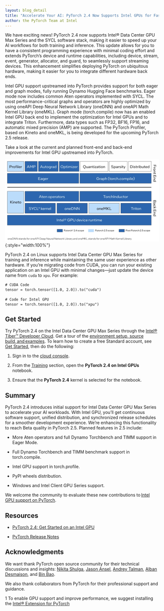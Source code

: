 ```yaml
---
layout: blog_detail
title: "Accelerate Your AI: PyTorch 2.4 Now Supports Intel GPUs for Faster Workloads"
author: the PyTorch Team at Intel
---
```


We have exciting news\! PyTorch 2.4 now supports Intel® Data Center GPU Max Series and the SYCL software stack, making it easier to speed up your AI workflows for both training and inference. This update allows for you to have a consistent programming experience with minimal coding effort and extends PyTorch’s device and runtime capabilities, including device, stream, event, generator, allocator, and guard, to seamlessly support streaming devices. This enhancement simplifies deploying PyTorch on ubiquitous hardware, making it easier for you to integrate different hardware back ends. 

Intel GPU support upstreamed into PyTorch provides support for both eager and graph modes, fully running Dynamo Hugging Face benchmarks. Eager mode now includes common Aten operators implemented with SYCL. The most performance-critical graphs and operators are highly optimized by using oneAPI Deep Neural Network Library (oneDNN) and oneAPI Math Kernel Library (oneMKL). Graph mode (torch.compile) now has an enabled Intel GPU back end to implement the optimization for Intel GPUs and to integrate Triton. Furthermore, data types such as FP32, BF16, FP16, and automatic mixed precision (AMP) are supported. The PyTorch Profiler, based on Kineto and oneMKL, is being developed for the upcoming PyTorch 2.5 release. 

Take a look at the current and planned front-end and back-end improvements for Intel GPU upstreamed into PyTorch.

![the current and planned front-end and back-end improvements for Intel GPU upstreamed into PyTorch](/assets/images/intel-gpus-pytorch-2-4.jpg){:style="width:100%"}

PyTorch 2.4 on Linux supports Intel Data Center GPU Max Series for training and inference while maintaining the same user experience as other hardware. If you’re migrating code from CUDA, you can run your existing application on an Intel GPU with minimal changes—just update the device name from `cuda` to `xpu`. For example:

```
# CUDA Code 
tensor = torch.tensor([1.0, 2.0]).to("cuda") 
 
# Code for Intel GPU 
tensor = torch.tensor([1.0, 2.0]).to("xpu")
```

## Get Started

Try PyTorch 2.4 on the Intel Data Center GPU Max Series through the [Intel® Tiber™ Developer Cloud](https://cloud.intel.com/). Get a tour of the [environment setup, source build, and examples](https://pytorch.org/docs/main/notes/get\_start\_xpu.html\#examples). To learn how to create a free Standard account, see [Get Started](https://console.cloud.intel.com/docs/guides/get\_started.html), then do the following:

1. Sign in to the [cloud console](https://console.cloud.intel.com/docs/guides/get\_started.html).

2. From the [Training](https://console.cloud.intel.com/training) section, open the **PyTorch 2.4 on Intel GPUs** notebook.

3. Ensure that the **PyTorch 2.4** kernel is selected for the notebook.

## Summary

PyTorch 2.4 introduces initial support for Intel Data Center GPU Max Series to accelerate your AI workloads. With Intel GPU, you’ll get continuous software support, unified distribution, and synchronized release schedules for a smoother development experience. We’re enhancing this functionality to reach Beta quality in PyTorch 2.5. Planned features in 2.5 include:

* More Aten operators and full Dynamo Torchbench and TIMM support in Eager Mode.

* Full Dynamo Torchbench and TIMM benchmark support in torch.compile.

* Intel GPU support in torch.profile.

* PyPI wheels distribution.

* Windows and Intel Client GPU Series support.

We welcome the community to evaluate these new contributions to [Intel GPU support on PyTorch](https://github.com/pytorch/pytorch?tab=readme-ov-file\#intel-gpu-support).  

## Resources

* [PyTorch 2.4: Get Started on an Intel GPU](https://pytorch.org/docs/main/notes/get\_start\_xpu.html) 

* [PyTorch Release Notes](https://github.com/pytorch/pytorch/releases)  

## Acknowledgments

We want thank PyTorch open source community for their technical discussions and insights: [Nikita Shulga](https://github.com/malfet), [Jason Ansel](https://github.com/jansel), [Andrey Talman](https://github.com/atalman), [Alban Desmaison](https://github.com/alband), and [Bin Bao](https://github.com/desertfire).

We also thank collaborators from PyTorch for their professional support and guidance.  

1 To enable GPU support and improve performance, we suggest installing the [Intel® Extension for PyTorch](https://intel.github.io/intel-extension-for-pytorch/xpu/latest/) 
